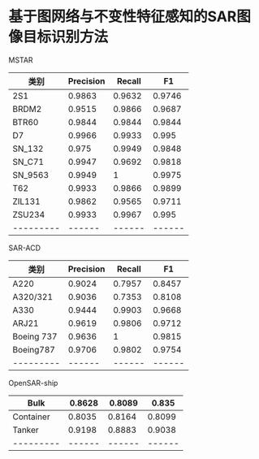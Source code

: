# 基于图网络与不变性特征感知的SAR图像目标识别方法

MSTAR

| 类别    | Precision | Recall | F1     |
| ------- | --------- | ------ | ------ |
| 2S1     | 0.9863    | 0.9632 | 0.9746 |
| BRDM2   | 0.9515    | 0.9866 | 0.9687 |
| BTR60   | 0.9844    | 0.9844 | 0.9844 |
| D7      | 0.9966    | 0.9933 | 0.995  |
| SN_132  | 0.975     | 0.9949 | 0.9848 |
| SN_C71  | 0.9947    | 0.9692 | 0.9818 |
| SN_9563 | 0.9949    | 1      | 0.9975 |
| T62     | 0.9933    | 0.9866 | 0.9899 |
| ZIL131  | 0.9862    | 0.9565 | 0.9711 |
| ZSU234  | 0.9933    | 0.9967 | 0.995  |
| --------- | ------ | ------ | ------ |

 SAR-ACD

| 类别       | Precision | Recall | F1     |
| ---------- | --------- | ------ | ------ |
| A220       | 0.9024    | 0.7957 | 0.8457 |
| A320/321   | 0.9036    | 0.7353 | 0.8108 |
| A330       | 0.9444    | 0.9903 | 0.9668 |
| ARJ21      | 0.9619    | 0.9806 | 0.9712 |
| Boeing 737 | 0.9636    | 1      | 0.9815 |
| Boeing787  | 0.9706    | 0.9802 | 0.9754 |
| --------- | ------ | ------ | ------ |

OpenSAR-ship

| Bulk      | 0.8628 | 0.8089 | 0.835  |
| --------- | ------ | ------ | ------ |
| Container | 0.8035 | 0.8164 | 0.8099 |
| Tanker    | 0.9198 | 0.8883 | 0.9038 |
| --------- | ------ | ------ | ------ |